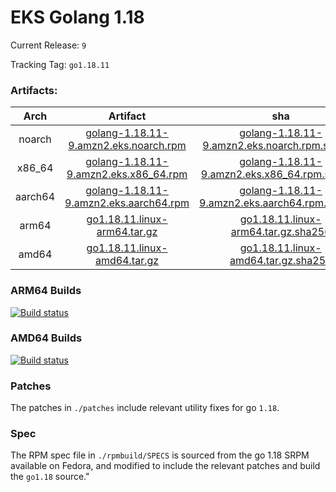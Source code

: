 # EKS Golang 1.18

Current Release: `9`

Tracking Tag: `go1.18.11`

### Artifacts:  
|Arch|Artifact|sha|
|:---:|:---:|:---:|
|noarch|[golang-1.18.11-9.amzn2.eks.noarch.rpm](https://distro.eks.amazonaws.com/golang-go1.18.11/release/9/x86_64/RPMS/noarch/golang-1.18.11-9.amzn2.eks.noarch.rpm)|[golang-1.18.11-9.amzn2.eks.noarch.rpm.sha256](https://distro.eks.amazonaws.com/golang-go1.18.11/release/9/x86_64/RPMS/noarch/golang-1.18.11-9.amzn2.eks.noarch.rpm.sha256)|
|x86_64|[golang-1.18.11-9.amzn2.eks.x86_64.rpm](https://distro.eks.amazonaws.com/golang-go1.18.11/release/9/x86_64/RPMS/x86_64/golang-1.18.11-9.amzn2.eks.x86_64.rpm)|[golang-1.18.11-9.amzn2.eks.x86_64.rpm.sha256](https://distro.eks.amazonaws.com/golang-go1.18.11/release/9/x86_64/RPMS/x86_64/golang-1.18.11-9.amzn2.eks.x86_64.rpm.sha256)|
|aarch64|[golang-1.18.11-9.amzn2.eks.aarch64.rpm](https://distro.eks.amazonaws.com/golang-go1.18.11/release/9/aarch64/RPMS/aarch64/golang-1.18.11-9.amzn2.eks.aarch64.rpm)|[golang-1.18.11-9.amzn2.eks.aarch64.rpm.sha256](https://distro.eks.amazonaws.com/golang-go1.18.11/release/9/aarch64/RPMS/aarch64/golang-1.18.11-9.amzn2.eks.aarch64.rpm.sha256)|
|arm64|[go1.18.11.linux-arm64.tar.gz](https://distro.eks.amazonaws.com/golang-go1.18.11/release/9/archives/linux/arm64/go1.18.11.linux-arm64.tar.gz)|[go1.18.11.linux-arm64.tar.gz.sha256](https://distro.eks.amazonaws.com/golang-go1.18.11/release/9/archives/linux/arm64/go1.18.11.linux-arm64.tar.gz.sha256)|
|amd64|[go1.18.11.linux-amd64.tar.gz](https://distro.eks.amazonaws.com/golang-go1.18.11/release/9/archives/linux/amd64/go1.18.11.linux-amd64.tar.gz)|[go1.18.11.linux-amd64.tar.gz.sha256](https://distro.eks.amazonaws.com/golang-go1.18.11/release/9/archives/linux/amd64/go1.18.11.linux-amd64.tar.gz.sha256)|


### ARM64 Builds
[![Build status](https://prow.eks.amazonaws.com/badge.svg?jobs=golang-1-18-ARM64-PROD-tooling-postsubmit)](https://prow.eks.amazonaws.com/?repo=aws%2Feks-distro-build-tooling&type=postsubmit)

### AMD64 Builds
[![Build status](https://prow.eks.amazonaws.com/badge.svg?jobs=golang-1-18-tooling-postsubmit)](https://prow.eks.amazonaws.com/?repo=aws%2Feks-distro-build-tooling&type=postsubmit)

### Patches
The patches in `./patches` include relevant utility fixes for go `1.18`.

### Spec
The RPM spec file in `./rpmbuild/SPECS` is sourced from the go 1.18 SRPM available on Fedora, and modified to include the relevant patches and build the `go1.18` source."
